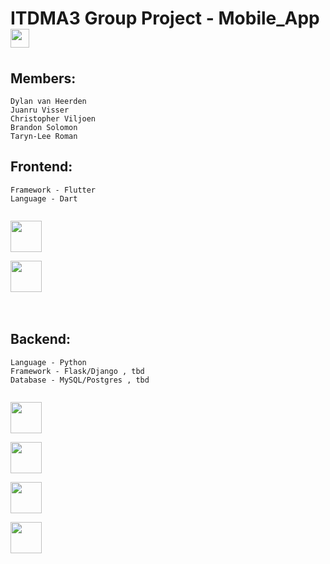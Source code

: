 # ITDMA3 Group Project - Mobile_App <img src="https://media.giphy.com/media/iY8CRBdQXODJSCERIr/giphy.gif" width="30px">&nbsp;

## Members: 
```
Dylan van Heerden
Juanru Visser
Christopher Viljoen
Brandon Solomon
Taryn-Lee Roman
```


## Frontend:

```
Framework - Flutter
Language - Dart
```

<code> <img height="50" src="https://www.vectorlogo.zone/logos/flutterio/flutterio-ar21.svg"> </code>
<code> <img height="50" src="https://www.vectorlogo.zone/logos/dartlang/dartlang-ar21.svg"> </code>
<br/>
<br/>

## Backend:
```
Language - Python
Framework - Flask/Django , tbd
Database - MySQL/Postgres , tbd
```
<code> <img height="50" src="https://www.vectorlogo.zone/logos/python/python-ar21.svg"> </code>
<code> <img height="50" src="https://www.vectorlogo.zone/logos/pocoo_flask/pocoo_flask-ar21.svg"> </code>
<code> <img height="50" src="https://www.vectorlogo.zone/logos/mysql/mysql-ar21.svg"> </code>
<code> <img height="50" src="https://www.vectorlogo.zone/logos/postgresql/postgresql-ar21.svg"> </code>
